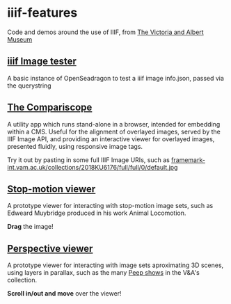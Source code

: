 # iiif-features
Code and demos around the use of IIIF, 
from [The Victoria and Albert Museum](vam.ac.uk)

## [iiif Image tester](https://vanda.github.io/iiif-features/openSeadragon.html)
A basic instance of OpenSeadragon to test a iiif image info.json, passed via the querystring


## [The Compariscope](https://vanda.github.io/iiif-features/compariscope.html)
A utility app which runs stand-alone in a browser, intended for embedding within a CMS. 
Useful for the alignment of overlayed images, served by the IIIF Image API, and providing an interactive viewer for overlayed images, presented fluidly, using responsive image tags.

Try it out by pasting in some full IIIF Image URIs, such as [framemark-int.vam.ac.uk/collections/2018KU6176/full/full/0/default.jpg](https://framemark-int.vam.ac.uk/collections/2018KU6176/full/full/0/default.jpg)


## [Stop-motion viewer](https://vanda.github.io/iiif-features/frameAnimator.html)
A prototype viewer for interacting with stop-motion image sets, such as Edweard Muybridge produced in his work Animal Locomotion.

**Drag** the image!


## [Perspective viewer](https://vanda.github.io/iiif-features/perspectiveViewer.html)
A prototype viewer for interacting with image sets aproximating 3D scenes, using layers in parallax, such as the many [Peep shows](https://collections.vam.ac.uk/item/O1141038/an-artists-studio-print-engelbrecht-martin) in the V&A's collection.

**Scroll in/out and move** over the viewer!
